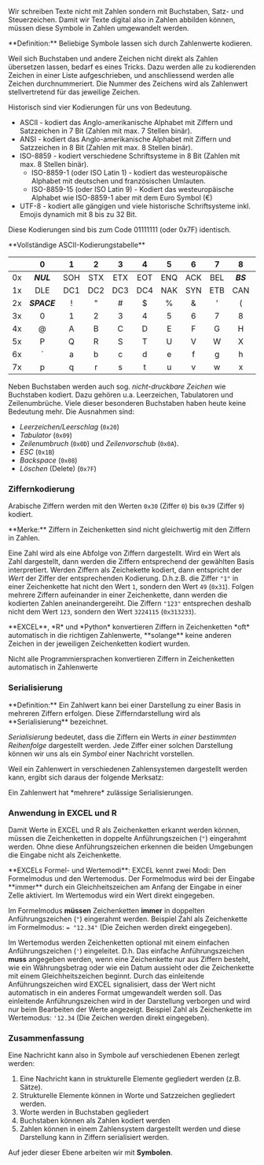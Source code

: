 Wir schreiben Texte nicht mit Zahlen sondern mit Buchstaben, Satz- und Steuerzeichen. Damit wir Texte digital also in Zahlen abbilden können, müssen diese Symbole in Zahlen umgewandelt werden. 

<p class="alert alert-primary" markdown="1">
**Definition:** Beliebige Symbole lassen sich durch Zahlenwerte kodieren.
</p>

Weil sich Buchstaben und andere Zeichen nicht direkt als Zahlen übersetzen lassen, bedarf es eines Tricks. Dazu werden alle zu kodierenden Zeichen in einer Liste aufgeschrieben, und anschliessend werden alle Zeichen durchnummeriert. Die Nummer des Zeichens wird als Zahlenwert stellvertretend für das jeweilige Zeichen. 

Historisch sind vier Kodierungen für uns von Bedeutung. 

- ASCII - kodiert das Anglo-amerikanische Alphabet mit Ziffern und Satzzeichen in 7 Bit (Zahlen mit max. 7 Stellen binär).
- ANSI - kodiert das Anglo-amerikanische Alphabet mit Ziffern und Satzzeichen in 8 Bit (Zahlen mit max. 8 Stellen binär).
- ISO-8859 - kodiert verschiedene Schriftsysteme in 8 Bit (Zahlen mit max. 8 Stellen binär).
  - ISO-8859-1 (oder ISO Latin 1) - kodiert das westeuropäische Alphabet mit deutschen und französischen Umlauten.
  - ISO-8859-15 (oder ISO Latin 9) - Kodiert das westeuropäische Alphabet wie ISO-8859-1 aber mit dem Euro Symbol (€)
- UTF-8 - kodiert alle gängigen und viele historische Schriftsysteme inkl. Emojis dynamich mit 8 bis zu 32 Bit. 

Diese Kodierungen sind bis zum Code 01111111 (oder 0x7F) identisch. 



<div class="alert alert-secondary" markdown="1">
**Vollständige ASCII-Kodierungstabelle** 

| | 0	| 1	| 2	| 3	| 4	| 5	| 6	| 7	| 8	| 9	| A	| B	| C	| D	| E	| F |
| :--- |  :---: | :---: | :---: | :---: | :---: | :---: | :---: | :---: | :---: | :---: | :---: | :---: | :---: | :---: | :---: | :---: | 
| 0x	| ***NUL***	| SOH	| STX	| ETX	| EOT	|	ENQ	|	ACK	|	BEL	|	***BS***	|	***HT***	|	***LF***	|	VT	|	FF	|	***CR***	|	SO	|	SI	|
|1x	|	DLE	|	DC1	|	DC2	|	DC3	|	DC4	|	NAK	|	SYN	|	ETB	|	CAN	|	EM	|	SUB	|	***ESC***	|	FS	|	GS	|	RS	|	US	|
| 2x	|	 ***SPACE***	| 	!	|	"	|	#	|	$	|	%	|	&	|	'	|	(	|	)	|	*		| +	|	,	|	-	|	.	|	/ |
| 3x	|	0	|	1	|	2	|	3	|	4	|	5	|	6	|	7	|	8	|	9	|	:	|	;	|	<	|	=	|	>	|	?	|
| 4x	|	@	|	A	|	B	|	C	|	D	|	E	|	F	|	G	|	H	|	I	|	J	|	K	|	L	|	M	|	N	|	O	|
| 5x	|	P	|	Q	|	R	|	S	|	T	|	U	|	V	|	W	|	X	|	Y	|	Z	|	[	|	\	|	]	|	^	|	_	|
| 6x	|	`		|a	|	b	|	c	|	d	|	e	|	f	|	g	|	h	|	i	|	j	|	k	|	l	|	m	|	n	|	o	|
| 7x	|	p	|	q	|	r	|	s	|	t	|	u	|	v	|	w	|	x	|	y	|	z	|	{	|	\|	|	}	| ~	| ***DEL*** |

</div>

Neben Buchstaben werden auch sog. *nicht-druckbare Zeichen* wie Buchstaben kodiert. Dazu gehören u.a. Leerzeichen, Tabulatoren und Zeilenumbrüche. Viele dieser besonderen Buchstaben haben heute keine Bedeutung mehr. Die Ausnahmen sind: 

- *Leerzeichen/Leerschlag* (`0x20`)
- *Tabulator* (`0x09`)
- *Zeilenumbruch* (`0x0D`) und *Zeilenvorschub* (`0x0A`).
- *ESC* (`0x1B`)
- *Backspace* (`0x08`)
- *Löschen* (Delete) (`0x7F`)


### Ziffernkodierung

Arabische Ziffern werden mit den Werten `0x30` (Ziffer `0`) bis `0x39` (Ziffer `9`) kodiert.

<p class="alert alert-success" markdown="1">
**Merke:** Ziffern in Zeichenketten sind nicht gleichwertig mit den Ziffern in Zahlen. 
</p>

Eine Zahl wird als eine Abfolge von Ziffern dargestellt. Wird ein Wert als Zahl dargestellt, dann werden die Ziffern entsprechend der gewählten Basis interpretiert. Werden Ziffern als Zeichekette kodiert, dann entspricht der *Wert* der Ziffer der entsprechenden Kodierung. D.h.z.B. die Ziffer `"1"` in einer Zeichenkette hat nicht den Wert `1`, sondern den Wert `49` (`0x31`). Folgen mehrere Ziffern aufeinander in einer Zeichenkette, dann werden die kodierten Zahlen aneinandergereiht. Die Ziffern `"123"` entsprechen deshalb nicht dem Wert `123`, sondern den Wert `3224115` (`0x313233`). 

<p class="alert alert-success" markdown="1">
**EXCEL**, *R* und *Python* konvertieren Ziffern in Zeichenketten *oft* automatisch in die richtigen Zahlenwerte, **solange** keine anderen Zeichen in der jeweiligen Zeichenketten kodiert wurden.
</p>

<p class="alert alert-warning" markdown="1">
Nicht alle Programmiersprachen konvertieren Ziffern in Zeichenketten automatisch in Zahlenwerte
</p>

### Serialisierung

<p class="alert alert-primary" markdown="1">
**Definition:** Ein Zahlwert kann bei einer Darstellung zu einer Basis in mehreren Ziffern erfolgen. Diese Zifferndarstellung wird als **Serialisierung** bezeichnet. 
</p>

*Serialisierung* bedeutet, dass die Ziffern ein Werts *in einer bestimmten Reihenfolge* dargestellt werden. Jede Ziffer einer solchen Darstellung können wir uns als ein *Symbol* einer Nachricht vorstellen. 

Weil ein Zahlenwert in verschiedenen Zahlensystemen dargestellt werden kann, ergibt sich daraus der folgende Merksatz:

<p class="alert alert-success" markdown="1">
Ein Zahlenwert hat *mehrere* zulässige Serialisierungen. 
</p>

### Anwendung in EXCEL und R

Damit Werte in EXCEL und R als Zeichenketten erkannt werden können, müssen die Zeichenketten in doppelte Anführungszeichen (`"`) eingerahmt werden. Ohne diese Anführungszeichen erkennen die beiden Umgebungen die Eingabe nicht als Zeichenkette. 

<div class="alert alert-warning" markdown="1">
**EXCELs Formel- und Wertemodi**: EXCEL kennt zwei Modi: Den Formelmodus und den Wertemodus. Der Formelmodus wird bei der Eingabe **immer** durch ein Gleichheitszeichen am Anfang der Eingabe in einer Zelle aktiviert. Im Wertemodus wird ein Wert direkt eingegeben. 

Im Formelmodus **müssen** Zeichenketten **immer** in doppelten Anführungszeichen (`"`) eingerahmt werden. Beispiel Zahl als Zeichenkette im Formelmodus: ``= "12.34"`` (Die Zeichen werden direkt eingegeben).

Im Wertemodus werden Zeichenketten optional mit einem einfachen Anführungszeichen (`'`) eingeleitet. D.h. Das einfache Anführungszeichen **muss** angegeben werden, wenn eine Zeichenkette nur aus Ziffern besteht, wie ein Währungsbetrag oder wie ein Datum aussieht oder die Zeichenkette mit einem Gleichheitszeichen beginnt. Durch das einleitende Anführungszeichen wird  EXCEL signalisiert, dass der Wert nicht automatisch in ein anderes Format umgewandelt werden soll. Das einleitende Anführungszeichen wird in der Darstellung verborgen und wird nur beim Bearbeiten der Werte angezeigt. Beispiel Zahl als Zeichenkette im Wertemodus: ``'12.34`` (Die Zeichen werden direkt eingegeben). 
</div>


### Zusammenfassung 

Eine Nachricht kann also in Symbole auf verschiedenen Ebenen zerlegt werden: 

1. Eine Nachricht kann in strukturelle Elemente gegliedert werden (z.B. Sätze). 
2. Strukturelle Elemente können in Worte und Satzzeichen gegliedert werden. 
3. Worte werden in Buchstaben gegliedert
4. Buchstaben können als Zahlen kodiert werden 
5. Zahlen können in einem Zahlensystem dargestellt werden und diese Darstellung kann in Ziffern serialisiert werden. 

Auf jeder dieser Ebene arbeiten wir mit **Symbolen**.